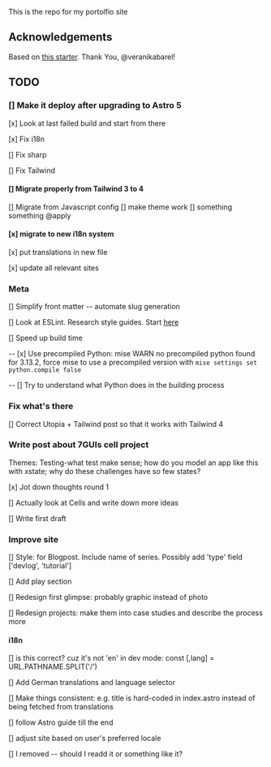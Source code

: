 This is the repo for my portolfio site

## Acknowledgements

Based on [this starter](https://github.com/veranikabarel/astro-portfolio). Thank You, @veranikabarel!

## TODO

### [] Make it deploy after upgrading to Astro 5

[x] Look at last failed build and start from there

[x] Fix i18n

[] Fix sharp

[] Fix Tailwind

#### [] Migrate properly from Tailwind 3 to 4

[] Migrate from Javascript config
[] make theme work
[] something something @apply

#### [x] migrate to new i18n system

[x] put translations in new file

[x] update all relevant sites

### Meta

[] Simplify front matter -- automate slug generation

[] Look at ESLint. Research style guides. Start [here](<[url](https://www.youtube.com/watch?v=Cd-gBxzcsdA)>)

[] Speed up build time

-- [x] Use precompiled Python: mise WARN no precompiled python found for 3.13.2, force mise to use a precompiled version with `mise settings set python.compile false`

-- [] Try to understand what Python does in the building process

### Fix what's there

[] Correct Utopia + Tailwind post so that it works with Tailwind 4

### Write post about 7GUIs cell project

Themes: Testing-what test make sense; how do you model an app like this with xstate; why do these challenges have so few states?

[x] Jot down thoughts round 1

[] Actually look at Cells and write down more ideas

[] Write first draft

### Improve site

[] Style: <Card> for Blogpost. Include name of series. Possibly add 'type' field ['devlog', 'tutorial']

[] Add play section

[] Redesign first glimpse: probably graphic instead of photo

[] Redesign projects: make them into case studies and describe the process more

#### i18n

[] is this correct? cuz it's not 'en' in dev mode: const [,lang] = URL.PATHNAME.SPLIT('/')

[] Add German translations and language selector

[] Make things consistent: e.g. title is hard-coded in index.astro instead of being fetched from translations

[] follow Astro guide till the end

[] adjust site based on user's preferred locale

[] I removed <HeadHrefLangs /> -- should I readd it or something like it?
